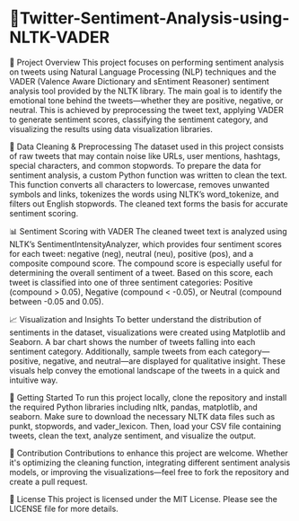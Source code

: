 # 💬Twitter-Sentiment-Analysis-using-NLTK-VADER

📖 Project Overview
This project focuses on performing sentiment analysis on tweets using Natural Language Processing (NLP) techniques and the VADER (Valence Aware Dictionary and sEntiment Reasoner) sentiment analysis tool provided by the NLTK library. The main goal is to identify the emotional tone behind the tweets—whether they are positive, negative, or neutral. This is achieved by preprocessing the tweet text, applying VADER to generate sentiment scores, classifying the sentiment category, and visualizing the results using data visualization libraries.

🧹 Data Cleaning & Preprocessing
The dataset used in this project consists of raw tweets that may contain noise like URLs, user mentions, hashtags, special characters, and common stopwords. To prepare the data for sentiment analysis, a custom Python function was written to clean the text. This function converts all characters to lowercase, removes unwanted symbols and links, tokenizes the words using NLTK’s word_tokenize, and filters out English stopwords. The cleaned text forms the basis for accurate sentiment scoring.

📊 Sentiment Scoring with VADER
The cleaned tweet text is analyzed using NLTK’s SentimentIntensityAnalyzer, which provides four sentiment scores for each tweet: negative (neg), neutral (neu), positive (pos), and a composite compound score. The compound score is especially useful for determining the overall sentiment of a tweet. Based on this score, each tweet is classified into one of three sentiment categories: Positive (compound > 0.05), Negative (compound < -0.05), or Neutral (compound between -0.05 and 0.05).

📈 Visualization and Insights
To better understand the distribution of sentiments in the dataset, visualizations were created using Matplotlib and Seaborn. A bar chart shows the number of tweets falling into each sentiment category. Additionally, sample tweets from each category—positive, negative, and neutral—are displayed for qualitative insight. These visuals help convey the emotional landscape of the tweets in a quick and intuitive way.

🚀 Getting Started
To run this project locally, clone the repository and install the required Python libraries including nltk, pandas, matplotlib, and seaborn. Make sure to download the necessary NLTK data files such as punkt, stopwords, and vader_lexicon. Then, load your CSV file containing tweets, clean the text, analyze sentiment, and visualize the output.

🤝 Contribution
Contributions to enhance this project are welcome. Whether it's optimizing the cleaning function, integrating different sentiment analysis models, or improving the visualizations—feel free to fork the repository and create a pull request.

📄 License
This project is licensed under the MIT License. Please see the LICENSE file for more details.
